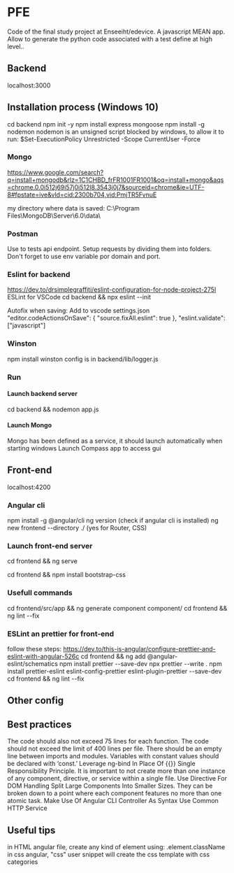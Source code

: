 # PFE
Code of the final study project at Enseeiht/edevice. A javascript MEAN app. Allow to generate the python code associated with a test define at high level.. 




## Backend 
localhost:3000

## Installation process (Windows 10)
cd backend
npm init -y
npm install express mongoose
npm install -g nodemon
nodemon is an unsigned script blocked by windows, to allow it to run: $Set-ExecutionPolicy Unrestricted -Scope CurrentUser -Force

### Mongo
https://www.google.com/search?q=install+mongodb&rlz=1C1CHBD_frFR1001FR1001&oq=install+mongo&aqs=chrome.0.0i512j69i57j0i512l8.3543j0j7&sourceid=chrome&ie=UTF-8#fpstate=ive&vld=cid:2300b704,vid:PmjTR5FvnuE

my directory where data is saved: C:\Program Files\MongoDB\Server\6.0\data\

### Postman
Use to tests api endpoint.
Setup requests by dividing them into folders. 
Don't forget to use env variable por domain and port.

### Eslint for backend
https://dev.to/drsimplegraffiti/eslint-configuration-for-node-project-275l
ESLint for VSCode
cd backend && npx eslint --init

Autofix when saving: Add to vscode settings.json
"editor.codeActionsOnSave": {
"source.fixAll.eslint": true
},
"eslint.validate": ["javascript"]


### Winston
npm install winston
config is in backend/lib/logger.js


### Run
#### Launch backend server 
cd backend && nodemon app.js

#### Launch Mongo
Mongo has been defined as a service, it should launch automatically when starting windows
Launch Compass app to access gui

## Front-end
localhost:4200

### Angular cli
npm install -g @angular/cli
ng version (check if angular cli is installed)
ng new frontend --directory ./ (yes for Router, CSS)

### Launch front-end server 
cd frontend && ng serve

cd frontend && npm install bootstrap-css

### Usefull commands
cd frontend/src/app && ng generate component component/<name>
cd frontend && ng lint --fix

### ESLint an prettier for front-end
follow these steps:
https://dev.to/this-is-angular/configure-prettier-and-eslint-with-angular-526c
cd frontend && ng add @angular-eslint/schematics
npm install prettier --save-dev
npx prettier --write .
npm install prettier-eslint eslint-config-prettier eslint-plugin-prettier --save-dev
cd frontend && ng lint --fix



## Other config



## Best practices
The code should also not exceed 75 lines for each function.
The code should not exceed the limit of 400 lines per file.
There should be an empty line between imports and modules.
Variables with constant values should be declared with ‘const.’
Leverage ng-bind In Place Of {{}}
Single Responsibility Principle. It is important to not create more than one instance of any component, directive, or service within a single file.
Use Directive For DOM Handling
Split Large Components Into Smaller Sizes. They can be broken down to a point where each component features no more than one atomic task.
Make Use Of Angular CLI
Controller As Syntax
Use Common HTTP Service

## Useful tips
in HTML angular file, create any kind of element using: .element.className
in css angular, "css" user snippet will create the css template with css categories